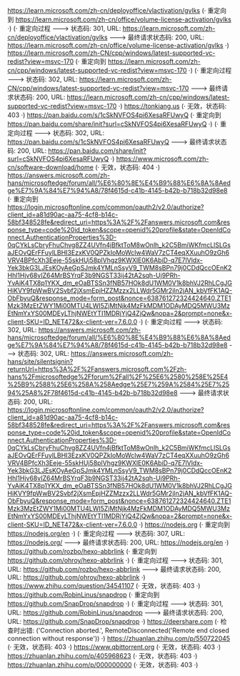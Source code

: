 https://learn.microsoft.com/zh-cn/deployoffice/vlactivation/gvlks (· 重定向到 https://learn.microsoft.com/zh-cn/office/volume-license-activation/gvlks ·)
(· 重定向过程 ---> 状态码: 301, URL: https://learn.microsoft.com/zh-cn/deployoffice/vlactivation/gvlks ---> 最终请求状态码: 200, URL: https://learn.microsoft.com/zh-cn/office/volume-license-activation/gvlks ·)
https://learn.microsoft.com/zh-CN/cpp/windows/latest-supported-vc-redist?view=msvc-170 (· 重定向到 https://learn.microsoft.com/zh-cn/cpp/windows/latest-supported-vc-redist?view=msvc-170 ·)
(· 重定向过程 ---> 状态码: 302, URL: https://learn.microsoft.com/zh-CN/cpp/windows/latest-supported-vc-redist?view=msvc-170 ---> 最终请求状态码: 200, URL: https://learn.microsoft.com/zh-cn/cpp/windows/latest-supported-vc-redist?view=msvc-170 ·)
https://tonkiang.us (· 无效，状态码: 403 ·)
https://pan.baidu.com/s/1cSkNVFOS4pi6XesaRFUwyQ (· 重定向到 https://pan.baidu.com/share/init?surl=cSkNVFOS4pi6XesaRFUwyQ ·)
(· 重定向过程 ---> 状态码: 302, URL: https://pan.baidu.com/s/1cSkNVFOS4pi6XesaRFUwyQ ---> 最终请求状态码: 200, URL: https://pan.baidu.com/share/init?surl=cSkNVFOS4pi6XesaRFUwyQ ·)
https://www.microsoft.com/zh-cn/software-download/home (· 无效，状态码: 404 ·)
https://answers.microsoft.com/zh-hans/microsoftedge/forum/all/%E6%80%8E%E4%B9%88%E6%8A%8Aedge%E7%9A%84%E7%94%A8/78f4615d-c41b-4145-b42b-b718b32d98e8 (· 重定向到 https://login.microsoftonline.com/common/oauth2/v2.0/authorize?client_id=a81d90ac-aa75-4cf8-b14c-58bf348528fe&redirect_uri=https%3A%2F%2Fanswers.microsoft.com&response_type=code%20id_token&scope=openid%20profile&state=OpenIdConnect.AuthenticationProperties%3D-0qCYkLsCbryFhuChvg8ZZ4UVfn4jBfktToM8wOnlh_k2C5BmiWKfmcLlSLGsaJEOvQErFFuylLBHI3EzxKV0QPZkIoMoWcIw4WaV7zCT4eqXXuuhO9zGh6VRV4BPfcXh3Eeje-55skHUj58plVhgz9KWXlE0K6AbiD-q7E7lVldx-Yek3bkG3LJEsKOyAeGpSJmk4YMLnSsyV9_TWM8sBPn79j0CDdQccOEnK2Hhl1Hjv68vIZ64MrBSYrqF3b9NGST33ij42tA2sqh-Uj9PRh-YvAiK4TX8p1YKX_dm_eOaBTSSn3fNB57HOk8dU1WM0V1k8bhVJ2RhLCgJGHiKVY9fpWwBV2Svbf2jXsmEpjHZZMzzx2LLWdr5GMr2jln2jAN_kbVfFK1AQ-ObFbyuQ&response_mode=form_post&nonce=638761272324424640.ZTE1Mzk3MzEtZWY1Mi00MTU4LWI5ZjMtNjk4MzFkMDM1ODAyMDQ5MWU3MzEtNmYxYS00MDEyLThjNWEtYTI1MDRjYjQ4ZjQw&nopa=2&prompt=none&x-client-SKU=ID_NET472&x-client-ver=7.6.0.0 ·)
(· 重定向过程 ---> 状态码: 302, URL: https://answers.microsoft.com/zh-hans/microsoftedge/forum/all/%E6%80%8E%E4%B9%88%E6%8A%8Aedge%E7%9A%84%E7%94%A8/78f4615d-c41b-4145-b42b-b718b32d98e8 ---> 状态码: 302, URL: https://answers.microsoft.com/zh-hans/site/silentsignin?returnUrl=https%3A%2F%2Fanswers.microsoft.com%2Fzh-hans%2Fmicrosoftedge%2Fforum%2Fall%2F%25E6%2580%258E%25E4%25B9%2588%25E6%258A%258Aedge%25E7%259A%2584%25E7%2594%25A8%2F78f4615d-c41b-4145-b42b-b718b32d98e8 ---> 最终请求状态码: 200, URL: https://login.microsoftonline.com/common/oauth2/v2.0/authorize?client_id=a81d90ac-aa75-4cf8-b14c-58bf348528fe&redirect_uri=https%3A%2F%2Fanswers.microsoft.com&response_type=code%20id_token&scope=openid%20profile&state=OpenIdConnect.AuthenticationProperties%3D-0qCYkLsCbryFhuChvg8ZZ4UVfn4jBfktToM8wOnlh_k2C5BmiWKfmcLlSLGsaJEOvQErFFuylLBHI3EzxKV0QPZkIoMoWcIw4WaV7zCT4eqXXuuhO9zGh6VRV4BPfcXh3Eeje-55skHUj58plVhgz9KWXlE0K6AbiD-q7E7lVldx-Yek3bkG3LJEsKOyAeGpSJmk4YMLnSsyV9_TWM8sBPn79j0CDdQccOEnK2Hhl1Hjv68vIZ64MrBSYrqF3b9NGST33ij42tA2sqh-Uj9PRh-YvAiK4TX8p1YKX_dm_eOaBTSSn3fNB57HOk8dU1WM0V1k8bhVJ2RhLCgJGHiKVY9fpWwBV2Svbf2jXsmEpjHZZMzzx2LLWdr5GMr2jln2jAN_kbVfFK1AQ-ObFbyuQ&response_mode=form_post&nonce=638761272324424640.ZTE1Mzk3MzEtZWY1Mi00MTU4LWI5ZjMtNjk4MzFkMDM1ODAyMDQ5MWU3MzEtNmYxYS00MDEyLThjNWEtYTI1MDRjYjQ4ZjQw&nopa=2&prompt=none&x-client-SKU=ID_NET472&x-client-ver=7.6.0.0 ·)
https://nodejs.org (· 重定向到 https://nodejs.org/en ·)
(· 重定向过程 ---> 状态码: 307, URL: https://nodejs.org/ ---> 最终请求状态码: 200, URL: https://nodejs.org/en ·)
https://github.com/rozbo/hexo-abbrlink (· 重定向到 https://github.com/ohroy/hexo-abbrlink ·)
(· 重定向过程 ---> 状态码: 301, URL: https://github.com/rozbo/hexo-abbrlink ---> 最终请求状态码: 200, URL: https://github.com/ohroy/hexo-abbrlink ·)
https://www.zhihu.com/question/34541107 (· 无效，状态码: 403 ·)
https://github.com/RobinLinus/snapdrop (· 重定向到 https://github.com/SnapDrop/snapdrop ·)
(· 重定向过程 ---> 状态码: 301, URL: https://github.com/RobinLinus/snapdrop ---> 最终请求状态码: 200, URL: https://github.com/SnapDrop/snapdrop ·)
https://deershare.com (· 检查时出错: ('Connection aborted.', RemoteDisconnected('Remote end closed connection without response')) ·)
https://zhuanlan.zhihu.com/p/550722045 (· 无效，状态码: 403 ·)
https://www.qbittorrent.org (· 无效，状态码: 403 ·)
https://zhuanlan.zhihu.com/p/405968623 (· 无效，状态码: 403 ·)
https://zhuanlan.zhihu.com/p/000000000 (· 无效，状态码: 403 ·)
